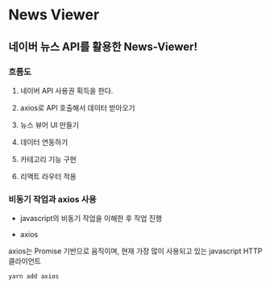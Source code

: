 # News Viewer

## 네이버 뉴스 API를 활용한 News-Viewer!

### 흐름도

1. 네이버 API 사용권 획득을 한다.

2. axios로 API 호출해서 데이터 받아오기

3. 뉴스 뷰어 UI 만들기

4. 데이터 연동하기

5. 카테고리 기능 구현

6. 리액트 라우터 적용

### 비동기 작업과 axios 사용

- javascript의 비동기 작업을 이해한 후 작업 진행

- axios

axios는 Promise 기반으로 움직이며, 현재 가장 많이 사용되고 있는 javascript HTTP 클라이언트

```
yarn add axios
```
